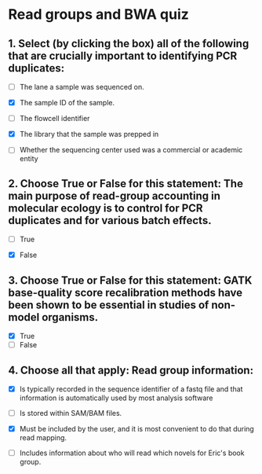 # Read groups and BWA quiz

## 1. Select (by clicking the box) all of the following that are crucially important to identifying PCR duplicates:

- [ ] The lane a sample was sequenced on.
- [x] The sample ID of the sample.
- [ ] The flowcell identifier
- [x] The library that the sample was prepped in
- [ ] Whether the sequencing center used was a commercial or academic entity



  
## 2. Choose True or False for this statement: The main purpose of read-group accounting in molecular ecology is to control for PCR duplicates and for various batch effects.

- [ ] True
- [x] False

  
## 3. Choose True or False for this statement:  GATK base-quality score recalibration methods have been shown to be essential in studies of non-model organisms.

- [x] True
- [ ] False

## 4. Choose all that apply: Read group information:

- [x] Is typically recorded in the sequence identifier of a fastq file and that information is automatically used by most analysis software
- [ ] Is stored within SAM/BAM files.
- [x] Must be included by the user, and it is most convenient to do that during read mapping.
- [ ] Includes information about who will read which novels for Eric's book group.



